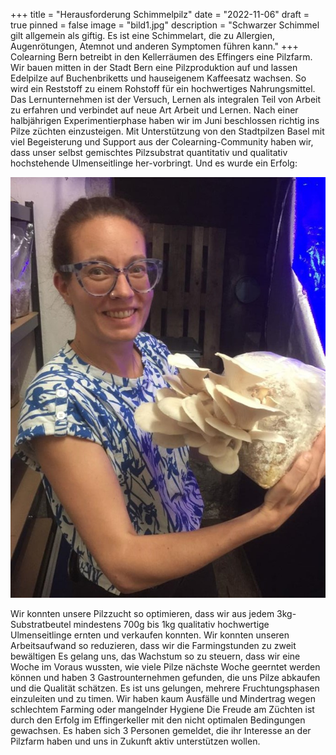 +++
title = "Herausforderung Schimmelpilz"
date = "2022-11-06"
draft = true
pinned = false
image = "bild1.jpg"
description = "Schwarzer Schimmel gilt allgemein als giftig. Es ist eine Schimmelart, die zu Allergien, Augenrötungen, Atemnot und anderen Symptomen führen kann."
+++
Colearning Bern betreibt in den Kellerräumen des Effingers eine Pilzfarm. Wir bauen mitten in der Stadt Bern eine Pilzproduktion auf und lassen Edelpilze auf Buchenbriketts und hauseigenem Kaffeesatz wachsen. So wird ein Reststoff zu einem Rohstoff für ein hochwertiges Nahrungsmittel.
Das Lernunternehmen ist der Versuch, Lernen als integralen Teil von Arbeit zu erfahren und verbindet auf neue Art Arbeit und Lernen.
Nach einer halbjährigen Experimentierphase haben wir im Juni beschlossen richtig ins Pilze züchten einzusteigen. Mit Unterstützung von den Stadtpilzen Basel mit viel Begeisterung und Support aus der Colearning-Community haben wir, dass unser selbst gemischtes Pilzsubstrat quantitativ und qualitativ hochstehende Ulmenseitlinge her-vorbringt.
Und es wurde ein Erfolg:

![](bild2.jpg)

Wir konnten unsere Pilzzucht so optimieren, dass wir aus jedem 3kg-Substratbeutel mindestens 700g bis 1kg qualitativ hochwertige Ulmenseitlinge ernten und verkaufen konnten. 
Wir konnten unseren Arbeitsaufwand so reduzieren, dass wir die Farmingstunden zu zweit bewältigen 
Es gelang uns, das Wachstum so zu steuern, dass wir eine Woche im Voraus wussten, wie viele Pilze nächste Woche geerntet werden können und haben 3 Gastrounternehmen gefunden, die uns Pilze abkaufen und die Qualität schätzen. Es ist uns gelungen, mehrere Fruchtungsphasen einzuleiten und zu timen. 
Wir haben kaum Ausfälle und Mindertrag wegen schlechtem Farming oder mangelnder Hygiene 
Die Freude am Züchten ist durch den Erfolg im Effingerkeller mit den nicht optimalen Bedingungen gewachsen. 
Es haben sich 3 Personen gemeldet, die ihr Interesse an der Pilzfarm haben und uns in Zukunft aktiv unterstützen wollen. 
